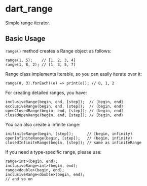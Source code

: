 # dart_range

Simple range iterator.

## Basic Usage

`range()` method creates a Range object as follows:

    range(1, 5);    // [1, 2, 3, 4]
    range(1, 8, 2); // [1, 3, 5, 7]

Range class implements Iterable, so you can easily iterate over it:

    range(0, 3).forEach((e) => print(e)); // 0, 1, 2

For creating detailed ranges, you have:

    inclusiveRange(begin, end, [step]);  // [begin, end]
    exclusiveRange(begin, end, [step]);  // (begin, end)
    openClosedRange(begin, end, [step]); // (begin, end]
    closedOpenRange(begin, end, [step]); // [begin, end)

You can also create a infinite range:

    inifiniteRange(begin, [step]);      // [begin, infinity)
    openInfiniteRange(begin, [step]);   // (begin, infinity)
    closedInfiniteRange(begin, [step]); // same as infiniteRange 

If you need a type-specific range, please use:

    range<int>(begin, end);
    inclusiveRange<int>(begin, end);
    range<double>(begin, end);
    inclusiveRange<double>(begin, end);
    // and so on

